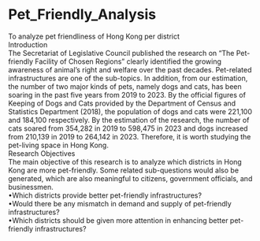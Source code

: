 # Pet_Friendly_Analysis
To analyze pet friendliness of Hong Kong per district  
Introduction  
The Secretariat of Legislative Council published the research on “The Pet-friendly Facility of Chosen Regions” clearly identified the growing awareness of animal’s right and welfare over the past decades. Pet-related infrastructures are one of the sub-topics. In addition, from our estimation, the number of two major kinds of pets, namely dogs and cats, has been soaring in the past five years from 2019 to 2023. By the official figures of Keeping of Dogs and Cats provided by the Department of Census and Statistics Department (2018), the population of dogs and cats were 221,100 and 184,100 respectively. By the estimation of the research, the number of cats soared from 354,282 in 2019 to 598,475 in 2023 and dogs increased from 210,139 in 2019 to 264,142 in 2023. Therefore, it is worth studying the pet-living space in Hong Kong.  
Research Objectives  
The main objective of this research is to analyze which districts in Hong Kong are more pet-friendly. Some related sub-questions would also be generated, which are also meaningful to citizens, government officials, and businessmen.  
•Which districts provide better pet-friendly infrastructures?  
•Would there be any mismatch in demand and supply of pet-friendly infrastructures?  
•Which districts should be given more attention in enhancing better pet-friendly infrastructures?
